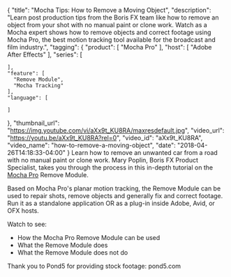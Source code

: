 {
  "title": "Mocha Tips: How to Remove a Moving Object",
  "description": "Learn post production tips from the Boris FX team like how to remove an object from your shot with no manual paint or clone work. Watch as a Mocha expert shows how to remove objects and correct footage using Mocha Pro, the best motion tracking tool available for the broadcast and film industry.",
  "tagging": {
    "product": [
      "Mocha Pro"
    ],
    "host": [
      "Adobe After Effects"
    ],
    "series": [

    ],
    "feature": [
      "Remove Module",
      "Mocha Tracking"
    ],
    "language": [

    ]
  },
  "thumbnail_url": "https://img.youtube.com/vi/aXx9t_KU8RA/maxresdefault.jpg",
  "video_url": "https://youtu.be/aXx9t_KU8RA?rel=0",
  "video_id": "aXx9t_KU8RA",
  "video_name": "how-to-remove-a-moving-object",
  "date": "2018-04-26T14:18:33-04:00"
}
Learn how to remove an unwanted car from a road with no manual paint or clone work. Mary Poplin, Boris FX Product Specialist, takes you through the process in this in-depth tutorial on the [Mocha Pro](/products/mocha-pro/) Remove Module.

Based on Mocha Pro's planar motion tracking, the Remove Module can be used to repair shots, remove objects and generally fix and correct footage. Run it as a standalone application OR as a plug-in inside Adobe, Avid, or OFX hosts.

Watch to see:

* How the Mocha Pro Remove Module can be used
* What the Remove Module does
* What the Remove Module does not do

Thank you to Pond5 for providing stock footage: pond5.com
